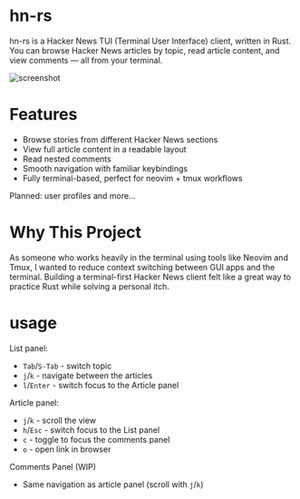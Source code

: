 # hn-rs

hn-rs is a Hacker News TUI (Terminal User Interface) client, written in Rust.
You can browse Hacker News articles by topic, read article content, and view comments — all from your terminal.

![screenshot](./assets/hn-rs.gif)

# Features
- Browse stories from different Hacker News sections
- View full article content in a readable layout
- Read nested comments
- Smooth navigation with familiar keybindings
- Fully terminal-based, perfect for neovim + tmux workflows

Planned: user profiles and more...

# Why This Project

As someone who works heavily in the terminal using tools like Neovim and Tmux, I wanted to reduce context switching between GUI apps and the terminal.
Building a terminal-first Hacker News client felt like a great way to practice Rust while solving a personal itch.

# usage

List panel:  
- `Tab`/`S-Tab` - switch topic
- `j`/`k` - navigate between the articles  
- `l`/`Enter` - switch focus to the Article panel 

Article panel:  
- `j`/`k` - scroll the view  
- `h`/`Esc` - switch focus to the List panel  
- `c` - toggle to focus the comments panel  
- `o` - open link in browser

Comments Panel (WIP)
- Same navigation as article panel (scroll with `j`/`k`)